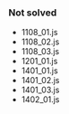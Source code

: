 ### Not solved

- 1108_01.js
- 1108_02.js
- 1108_03.js
- 1201_01.js
- 1401_01.js
- 1401_02.js
- 1401_03.js
- 1402_01.js
